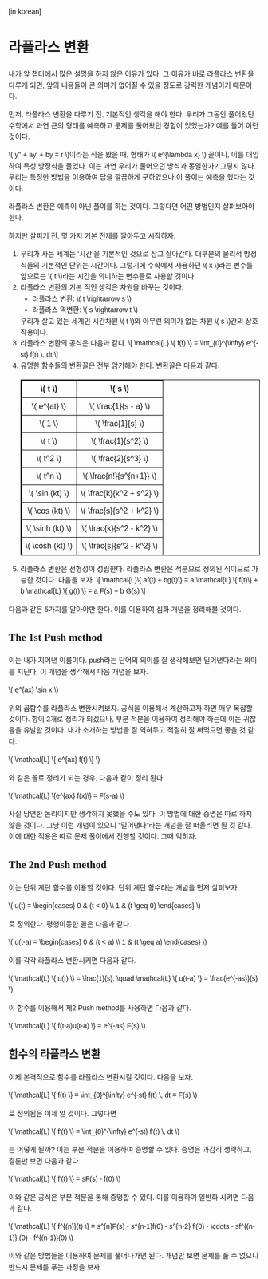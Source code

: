 [in korean]

<!DOCTYPE html>
<html lang="en">
<head>
    <meta charset="UTF-8">
    <meta name="viewport" content="width=device-width, initial-scale=1.0">
    <title>Laplace Transform</title>
    <script src="https://polyfill.io/v3/polyfill.min.js?features=es6"></script>
    <script id="MathJax-script" async src="https://cdn.jsdelivr.net/npm/mathjax@3/es5/tex-mml-chtml.js"></script>
    <style>
        body {
            font-family: 'Arial', sans-serif;
            line-height: 1.6;
            margin: 20px;
        }
        h1, h2, h3 {
            font-family: 'Georgia', serif;
        }
        table {
            width: 100%;
            border-collapse: collapse;
        }
        table, th, td {
            border: 1px solid black;
        }
        th, td {
            padding: 8px;
            text-align: center;
        }
    </style>
</head>
<body>

<h1>라플라스 변환</h1>

<p>내가 앞 챕터에서 많은 설명을 하지 않은 이유가 있다. 그 이유가 바로 라플라스 변환을 다루게 되면, 앞의 내용들이 큰 의미가 없어질 수 있을 정도로 강력한 개념이기 때문이다.</p>

<p>먼저, 라플라스 변환을 다루기 전, 기본적인 생각을 해야 한다. 우리가 그동안 풀어왔던 수학에서 과연 근의 형태를 예측하고 문제를 풀어왔던 경험이 있었는가? 예를 들어 이런 것이다.</p>

<p>\( y'' + ay' + by = r \)이라는 식을 봤을 때, 형태가 \( e^{\lambda x} \) 꼴이니, 이를 대입하여 특성 방정식을 풀었다. 이는 과연 우리가 풀어오던 방식과 동일한가? 그렇지 않다. 우리는 특정한 방법을 이용하여 답을 깔끔하게 구하였으나 이 풀이는 예측을 했다는 것이다.</p>

<p>라플라스 변환은 예측이 아닌 풀이를 하는 것이다. 그렇다면 어떤 방법인지 살펴보아야 한다.</p>

<p>하지만 살피기 전, 몇 가지 기본 전제를 깔아두고 시작하자.</p>

<ol>
    <li>우리가 사는 세계는 ‘시간’을 기본적인 것으로 삼고 살아간다. 대부분의 물리적 방정식들의 기본적인 단위는 시간이다. 그렇기에 수학에서 사용하던 \( x \)라는 변수를 앞으로는 \( t \)라는 시간을 의미하는 변수들로 사용할 것이다.</li>
    <li>라플라스 변환의 기본 적인 생각은 차원을 바꾸는 것이다.
        <ul>
            <li>라플라스 변환: \( t \rightarrow s \)</li>
            <li>라플라스 역변환: \( s \rightarrow t \)</li>
        </ul>
        우리가 살고 있는 세계인 시간차원 \( t \)와 아무런 의미가 없는 차원 \( s \)간의 상호작용이다.
    </li>
    <li>라플라스 변환의 공식은 다음과 같다.
        \[
        \mathcal{L} \{ f(t) \} = \int_{0}^{\infty} e^{-st} f(t) \, dt
        \]
    </li>
    <li>유명한 함수들의 변환꼴은 전부 암기해야 한다. 변환꼴은 다음과 같다.
        <table>
            <tr>
                <th> \( t \) </th>
                <th> \( s \) </th>
            </tr>
            <tr>
                <td> \( e^{at} \) </td>
                <td> \( \frac{1}{s - a} \) </td>
            </tr>
            <tr>
                <td> \( 1 \) </td>
                <td> \( \frac{1}{s} \) </td>
            </tr>
            <tr>
                <td> \( t \) </td>
                <td> \( \frac{1}{s^2} \) </td>
            </tr>
            <tr>
                <td> \( t^2 \) </td>
                <td> \( \frac{2}{s^3} \) </td>
            </tr>
            <tr>
                <td> \( t^n \) </td>
                <td> \( \frac{n!}{s^{n+1}} \) </td>
            </tr>
            <tr>
                <td> \( \sin (kt) \) </td>
                <td> \( \frac{k}{k^2 + s^2} \) </td>
            </tr>
            <tr>
                <td> \( \cos (kt) \) </td>
                <td> \( \frac{s}{s^2 + k^2} \) </td>
            </tr>
            <tr>
                <td> \( \sinh (kt) \) </td>
                <td> \( \frac{k}{s^2 - k^2} \) </td>
            </tr>
            <tr>
                <td> \( \cosh (kt) \) </td>
                <td> \( \frac{s}{s^2 - k^2} \) </td>
            </tr>
        </table>
    </li>
    <li>라플라스 변환은 선형성이 성립한다. 라플라스 변환은 적분으로 정의된 식이므로 가능한 것이다. 다음을 보자.
        \[
        \mathcal{L}\{ af(t) + bg(t)\} = a \mathcal{L} \{ f(t)\} + b \mathcal{L} \{ g(t) \} = a F(s) + b G(s)
        \]
    </li>
</ol>

<p>다음과 같은 5가지를 알아야만 한다. 이를 이용하여 심화 개념을 정리해볼 것이다.</p>

<h2>The 1st Push method</h2>

<p>이는 내가 지어낸 이름이다. push라는 단어의 의미를 잘 생각해보면 밀어낸다라는 의미를 지닌다. 이 개념을 생각해서 다음 개념을 보자.</p>

<p>\( e^{ax} \sin x \)</p>

<p>위의 곱함수를 라플라스 변환시켜보자. 공식을 이용해서 계산하고자 하면 매우 복잡할 것이다. 항이 2개로 정리가 되겠으나, 부분 적분을 이용하여 정리해야 하는데 이는 귀찮음을 유발할 것이다. 내가 소개하는 방법을 잘 익혀두고 적절히 잘 써먹으면 좋을 것 같다.</p>

<p>\( \mathcal{L} \{ e^{ax} f(t) \} \)</p>

<p>와 같은 꼴로 정리가 되는 경우, 다음과 같이 정리 된다.</p>

<p>\( \mathcal{L} \{e^{ax} f(x)\} = F(s-a) \)</p>

<p>사실 당연한 논리이지만 생각하지 못했을 수도 있다. 이 방법에 대한 증명은 따로 하지 않을 것이다. 그냥 이런 개념이 있으니 “밀어낸다”라는 개념을 잘 떠올리면 될 것 같다. 이에 대한 적용은 따로 문제 풀이에서 진행할 것이다. 그때 익히자.</p>

<h2>The 2nd Push method</h2>

<p>이는 단위 계단 함수를 이용할 것이다. 단위 계단 함수라는 개념을 먼저 살펴보자.</p>

<p>
\( u(t) = \begin{cases} 0 & (t < 0) \\ 1 & (t \geq 0) \end{cases} \)
</p>

<p>로 정의한다. 평행이동한 꼴은 다음과 같다.</p>

<p>
\( u(t-a) = \begin{cases} 0 & (t < a) \\ 1 & (t \geq a) \end{cases} \)
</p>

<p>이를 각각 라플라스 변환시키면 다음과 같다.</p>

<p>
\( \mathcal{L} \{ u(t) \} = \frac{1}{s}, \quad \mathcal{L} \{ u(t-a) \} = \frac{e^{-as}}{s} \)
</p>

<p>이 함수를 이용해서 제2 Push method를 사용하면 다음과 같다.</p>

<p>
\( \mathcal{L} \{ f(t-a)u(t-a) \} = e^{-as} F(s) \)
</p>

<h2>함수의 라플라스 변환</h2>

<p>이제 본격적으로 함수를 라플라스 변환시킬 것이다. 다음을 보자.</p>

<p>
\( \mathcal{L} \{ f(t) \} = \int_{0}^{\infty} e^{-st} f(t) \, dt = F(s) \)
</p>

<p>로 정의됨은 이제 알 것이다. 그렇다면</p>

<p>
\( \mathcal{L} \{ f'(t) \} = \int_{0}^{\infty} e^{-st} f'(t) \, dt \)
</p>

<p>는 어떻게 될까? 이는 부분 적분을 이용하여 증명할 수 있다. 증명은 과감히 생략하고, 결론만 보면 다음과 같다.</p>

<p>
\( \mathcal{L} \{ f'(t) \} = sF(s) - f(0) \)
</p>

<p>이와 같은 공식은 부분 적분을 통해 증명할 수 있다. 이를 이용하여 일반화 시키면 다음과 같다.</p>

<p>
\( \mathcal{L} \{ f^{(n)}(t) \} = s^{n}F(s) - s^{n-1}f(0) - s^{n-2} f'(0) - \cdots - sf^{(n-1)} (0) - f^{(n-1)}(0) \)
</p>

<p>이와 같은 방법들을 이용하여 문제를 풀어나가면 된다. 개념만 보면 문제를 풀 수 없으니 반드시 문제를 푸는 과정을 보자.</p>

</body>
</html>


